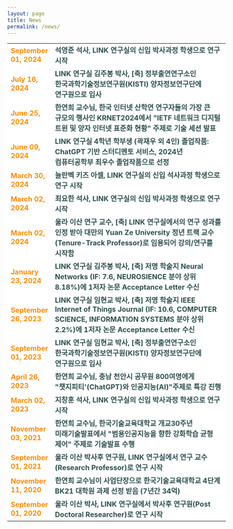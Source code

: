 ```yaml
---
layout: page
title: News
permalink: /news/
---
```

<style>
    .news {
        font-family: "NotoSansKR-Regular", sans-serif
        font-size: 1em;
        font-weight: bold;
    }
    
    .news td {
        color: darkorange;
    }

    .news .desc {
        color: darkslategray;
        word-break: keep-all;
    }

    @media (min-width: 1200px) {
        .container {
            max-width: 1180px;
            padding: 0;
        }
    }
</style>
<section>
    <div class="cw-content container-fluid">
        <div class="cyw-container">
            <div class="container">
                <!--Start Container Div-->
                <div style="background-color:white; font-size: 110%;">
                    <!--Start Content Grid-->
                    <div class="row content">
                            <table class="table">
                                <tr class="news" year="2024" month="09" day="01">
                                    <td class="text-md-right" style="width: 20%">
                                        September 01, 2024
                                    </td>
                                    <td class="desc" style="width: 80%">
                                        석영준 석사, LINK 연구실의 신입 박사과정 학생으로 연구 시작
                                    </td>
                                </tr>
                                <tr class="news" year="2024" month="07" day="16">
                                    <td class="text-md-right" style="width: 20%">
                                        July 16, 2024
                                    </td>
                                    <td class="desc" style="width: 80%">
                                        LINK 연구실 김주봉 박사, [축] 정부출연연구소인 <strong>한국과학기술정보연구원(KISTI)</strong> 양자정보연구단에 연구원으로 입사
                                    </td>
                                </tr>
                                <tr class="news" year="2024" month="06" day="25">
                                    <td class="text-md-right" style="width: 20%">
                                        June 25, 2024
                                    </td>
                                    <td class="desc" style="width: 80%">
                                        한연희 교수님, 한국 인터넷 산학연 연구자들의 가장 큰 규모의 행사인 KRNET2024에서 "IETF 네트워크 디지털 트윈 및 양자 인터넷 표준화 현황" 주제로 기술 세션 발표
                                    </td>
                                </tr>
                                <tr class="news" year="2024" month="06" day="09">
                                    <td class="text-md-right" style="width: 20%">
                                        June 09, 2024
                                    </td>
                                    <td class="desc" style="width: 80%">
                                        LINK 연구실 4학년 학부생 (곽재우 외 4인) 졸업작품: <strong>ChatGPT 기반 스터디멘토 서비스</strong>, 2024년 컴퓨터공학부 최우수 졸업작품으로 선정
                                        <a href="https://www.youtube.com/watch?v=k7lPh06q0qw" target="_blank">
                                            <i class="fa fa-youtube" style="color: red"></i>
                                        </a>
                                    </td>
                                </tr>
                                <tr class="news" year="2024" month="03" day="30">
                                    <td class="text-md-right" style="width: 20%">
                                        March 30, 2024
                                    </td>
                                    <td class="desc" style="width: 80%">
                                        눌란벡 키즈 아셀, LINK 연구실의 신입 석사과정 학생으로 연구 시작
                                    </td>
                                </tr>
                                <tr class="news" year="2024" month="03" day="02">
                                    <td class="text-md-right" style="width: 20%">
                                        March 02, 2024
                                    </td>
                                    <td class="desc" style="width: 80%">
                                        최요한 석사, LINK 연구실의 신입 박사과정 학생으로 연구 시작
                                    </td>
                                </tr>
                                <tr class="news" year="2024" month="03" day="02">
                                    <td class="text-md-right" style="width: 20%">
                                        March 02, 2024
                                    </td>
                                    <td class="desc" style="width: 80%">
                                        울라 이산 연구 교수, [축] LINK 연구실에서의 연구 성과를 인정 받아 <strong>대만의 Yuan Ze University</strong> 정년 트랙 교수(Tenure-Track Professor)로 임용되어 강의/연구를 시작함
                                        <a href="https://www.cse.yzu.edu.tw/en/people/professor?name=Ihsan%20Ullah" target="_blank">
                                            <i class="fa fa-link" aria-hidden="true"></i>
                                        </a>
                                    </td>
                                </tr>
                                <tr class="news" year="2024" month="01" day="23">
                                    <td class="text-md-right" style="width: 20%">
                                        January 23, 2024
                                    </td>
                                    <td class="desc" style="width: 80%">
                                        LINK 연구실 김주봉 박사, [축] 저명 학술지 <strong>Neural Networks (IF: 7.6, NEUROSIENCE 분야 상위 8.18%)</strong>에 1저자 논문 Acceptance Letter 수신 
                                        <a href="https://www.sciencedirect.com/science/article/pii/S089360802400073X" target="_blank">
                                            <i class="fa fa-link" aria-hidden="true"></i>
                                        </a>
                                    </td>
                                </tr>
                                <tr class="news" year="2023" month="09" day="26">
                                    <td class="text-md-right" style="width: 20%">
                                        September 26, 2023
                                    </td>
                                    <td class="desc" style="width: 80%">
                                        LINK 연구실 임현교 박사, [축] 저명 학술지 <strong>IEEE Internet of Things Journal (IF: 10.6, COMPUTER SCIENCE, INFORMATION SYSTEMS 분야 상위 2.2%)</strong>에 1저자 논문 Acceptance Letter 수신 
                                        <a href="https://ieeexplore.ieee.org/abstract/document/10263775" target="_blank">
                                            <i class="fa fa-link" aria-hidden="true"></i>
                                        </a>
                                    </td>
                                </tr>
                                <tr class="news" year="2023" month="09" day="01">
                                    <td class="text-md-right" style="width: 20%">
                                        September 01, 2023
                                    </td>
                                    <td class="desc" style="width: 80%">
                                        LINK 연구실 임현교 박사, [축] 정부출연연구소인 <strong>한국과학기술정보연구원(KISTI)</strong> 양자정보연구단에 연구원으로 입사
                                    </td>
                                </tr>
                                <tr class="news" year="2023" month="04" day="26">
                                    <td class="text-md-right" style="width: 20%">
                                        April 26, 2023
                                    </td>
                                    <td class="desc" style="width: 80%">
                                        한연희 교수님, 충남 천안시 공무원 800여명에게 "챗지피티'(ChatGPT)와 인공지능(AI)"주제로 특강 진행 
                                        <a href="https://www.yna.co.kr/view/AKR20230426051400063" target="_blank">
                                            <i class="fa fa-link" aria-hidden="true"></i>
                                        </a>
                                    </td>
                                </tr>
                                <tr class="news" year="2023" month="03" day="02">
                                    <td class="text-md-right" style="width: 20%">
                                        March 02, 2023
                                    </td>
                                    <td class="desc" style="width: 80%">
                                        지창훈 석사, LINK 연구실의 신입 박사과정 학생으로 연구 시작
                                    </td>
                                </tr>
                                <tr class="news" year="2021" month="11" day="03">
                                    <td class="text-md-right" style="width: 20%">
                                        November 03, 2021
                                    </td>
                                    <td class="desc" style="width: 80%">
                                        한연희 교수님, 한국기술교육대학교 개교30주년 미래기술발표에서 "범용인공지능을 향한 강화학습 균형 제어" 주제로 기술발표 수행
                                        <a href="https://www.youtube.com/watch?v=Sx2Gp2srhlU" target="_blank">
                                            <i class="fa fa-youtube" style="color: red"></i>
                                        </a>
                                    </td>
                                </tr>
                                <tr class="news" year="2021" month="10" day="01">
                                    <td class="text-md-right" style="width: 20%">
                                        September 01, 2021
                                    </td>
                                    <td class="desc" style="width: 80%">
                                        울라 이산 박사후 연구원, LINK 연구실에서 연구 교수(Research Professor)로 연구 시작
                                    </td>
                                </tr>
                                <tr class="news" year="2020" month="11" day="11">
                                    <td class="text-md-right" style="width: 20%">
                                        November 11, 2020
                                    </td>
                                    <td class="desc" style="width: 80%">
                                        한연희 교수님이 사업단장으로 한국기술교육대학교 4단계 BK21 대학원 과제 선정 받음 (7년간 34억)
                                        <a href="https://www.ccdailynews.com/news/articleView.html?idxno=2015906" target="_blank">
                                            <i class="fa fa-link" aria-hidden="true"></i>
                                        </a>
                                    </td>
                                </tr>
                                <tr class="news" year="2020" month="09" day="01">
                                    <td class="text-md-right" style="width: 20%">
                                        September 01, 2020
                                    </td>
                                    <td class="desc" style="width: 80%">
                                        울라 이산 박사, LINK 연구실에서 박사후 연구원(Post Doctoral Researcher)로 연구 시작
                                    </td>
                                </tr>
                            </table>
                    </div>
                    <div class="clear"></div>
                    <!--End Content Grid-->
                </div>
            </div>
        </div>
        <!--End Container Div-->
    </div>
</section>

<script type="text/javascript">
    var acc = document.getElementsByClassName("accordion");

    for (var i = 0; i < acc.length; i++) {
        acc[i].addEventListener("click", function () {
            this.classList.toggle("acc_active");
            var panel = this.nextElementSibling;
            if (panel.style.maxHeight) {
                panel.style.maxHeight = null;
            } else {
                panel.style.maxHeight = panel.scrollHeight + "px";
            }
        });
    }

    for (var i = 0; i < acc.length; i++) {
        acc[i].click();
    }
</script>